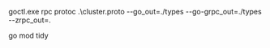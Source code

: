 goctl.exe   rpc  protoc   .\cluster.proto  --go_out=./types  --go-grpc_out=./types   --zrpc_out=.

go mod tidy
